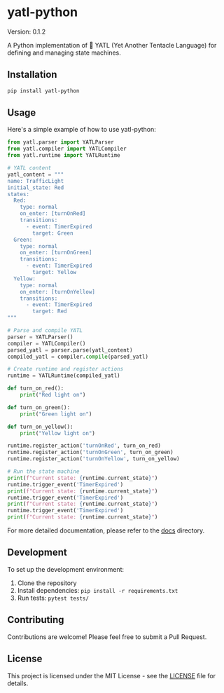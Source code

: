 # yatl-python

Version: 0.1.2

A Python implementation of 🦑 YATL (Yet Another Tentacle Language) for defining and managing state machines.

## Installation

```bash
pip install yatl-python
```

## Usage

Here's a simple example of how to use yatl-python:

```python
from yatl.parser import YATLParser
from yatl.compiler import YATLCompiler
from yatl.runtime import YATLRuntime

# YATL content
yatl_content = """
name: TrafficLight
initial_state: Red
states:
  Red:
    type: normal
    on_enter: [turnOnRed]
    transitions:
      - event: TimerExpired
        target: Green
  Green:
    type: normal
    on_enter: [turnOnGreen]
    transitions:
      - event: TimerExpired
        target: Yellow
  Yellow:
    type: normal
    on_enter: [turnOnYellow]
    transitions:
      - event: TimerExpired
        target: Red
"""

# Parse and compile YATL
parser = YATLParser()
compiler = YATLCompiler()
parsed_yatl = parser.parse(yatl_content)
compiled_yatl = compiler.compile(parsed_yatl)

# Create runtime and register actions
runtime = YATLRuntime(compiled_yatl)

def turn_on_red():
    print("Red light on")

def turn_on_green():
    print("Green light on")

def turn_on_yellow():
    print("Yellow light on")

runtime.register_action('turnOnRed', turn_on_red)
runtime.register_action('turnOnGreen', turn_on_green)
runtime.register_action('turnOnYellow', turn_on_yellow)

# Run the state machine
print(f"Current state: {runtime.current_state}")
runtime.trigger_event('TimerExpired')
print(f"Current state: {runtime.current_state}")
runtime.trigger_event('TimerExpired')
print(f"Current state: {runtime.current_state}")
runtime.trigger_event('TimerExpired')
print(f"Current state: {runtime.current_state}")
```

For more detailed documentation, please refer to the [docs](docs/) directory.

## Development

To set up the development environment:

1. Clone the repository
2. Install dependencies: `pip install -r requirements.txt`
3. Run tests: `pytest tests/`

## Contributing

Contributions are welcome! Please feel free to submit a Pull Request.

## License

This project is licensed under the MIT License - see the [LICENSE](LICENSE) file for details.

